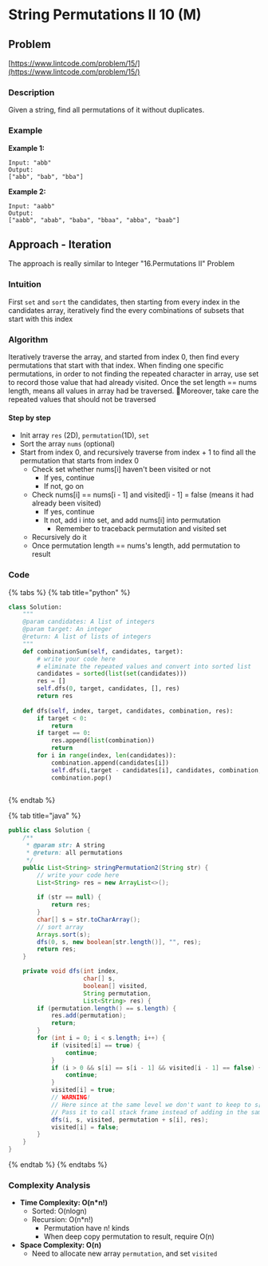 # String Permutations II 10 \(M\)

## Problem

[https://www.lintcode.com/problem/15/](https://www.lintcode.com/problem/15/)

### Description

Given a string, find all permutations of it without duplicates.

### Example

**Example 1:**

```text
Input: "abb"
Output:
["abb", "bab", "bba"]
```

**Example 2:**

```text
Input: "aabb"
Output:
["aabb", "abab", "baba", "bbaa", "abba", "baab"]
```

## Approach - Iteration

The approach is really similar to Integer "16.Permutations II" Problem

### Intuition

First `set` and `sort` the candidates, then starting from every index in the candidates array, iteratively find the every combinations of subsets that start with this index

### Algorithm 

Iteratively traverse the array, and started from index 0, then find every permutations that start with that index. When finding one specific permutations, in order to not finding the repeated character in array, use set to record those value that had already visited. Once the set length == nums length, means all values in array had be traversed. Moreover, take care the repeated values that should not be traversed

#### Step by step

* Init array `res` \(2D\), `permutation`\(1D\), `set`
* Sort the array `nums` \(optional\)
* Start from index 0, and recursively traverse from index + 1 to find all the permutation that starts from index 0
  * Check set whether nums\[i\] haven't been visited or not
    * If yes, continue
    * If not, go on 
  * Check nums\[i\] == nums\[i - 1\] and visited\[i - 1\] = false \(means it had already been visited\)
    * If yes, continue
    * It not, add i into set, and add nums\[i\] into permutation
      * Remember to traceback permutation and visited set
  * Recursively do it
  * Once permutation length == nums's length, add permutation to result

### Code

{% tabs %}
{% tab title="python" %}
```python
class Solution:
    """
    @param candidates: A list of integers
    @param target: An integer
    @return: A list of lists of integers
    """
    def combinationSum(self, candidates, target):
        # write your code here
        # eliminate the repeated values and convert into sorted list
        candidates = sorted(list(set(candidates)))
        res = []
        self.dfs(0, target, candidates, [], res)
        return res
    
    def dfs(self, index, target, candidates, combination, res):
        if target < 0:
            return 
        if target == 0:
            res.append(list(combination))
            return
        for i in range(index, len(candidates)):
            combination.append(candidates[i])
            self.dfs(i,target - candidates[i], candidates, combination, res)
            combination.pop()
        

```
{% endtab %}

{% tab title="java" %}
```java
public class Solution {
    /**
     * @param str: A string
     * @return: all permutations
     */
    public List<String> stringPermutation2(String str) {
        // write your code here
        List<String> res = new ArrayList<>();
        
        if (str == null) {
            return res;
        }
        char[] s = str.toCharArray();
        // sort array 
        Arrays.sort(s);
        dfs(0, s, new boolean[str.length()], "", res);
        return res;
    }

    private void dfs(int index, 
                     char[] s, 
                     boolean[] visited, 
                     String permutation,
                     List<String> res) {
        if (permutation.length() == s.length) {    
            res.add(permutation);
            return;
        }
        for (int i = 0; i < s.length; i++) {
            if (visited[i] == true) {
                continue;
            }
            if (i > 0 && s[i] == s[i - 1] && visited[i - 1] == false) {
                continue;
            }            
            visited[i] = true;
            // WARNING!
            // Here since at the same level we don't want to keep to s[i] in String
            // Pass it to call stack frame instead of adding in the same loop level
            dfs(i, s, visited, permutation + s[i], res);
            visited[i] = false;
        }
    }
}
```
{% endtab %}
{% endtabs %}

### Complexity Analysis

* **Time Complexity: O\(n\*n!\)**
  * Sorted: O\(nlogn\)
  * Recursion: O\(n\*n!\)
    * Permutation have n! kinds
    * When deep copy permutation to result, require O\(n\)
* **Space Complexity: O\(n\)**
  * Need to allocate new array `permutation`, and set `visited` 

